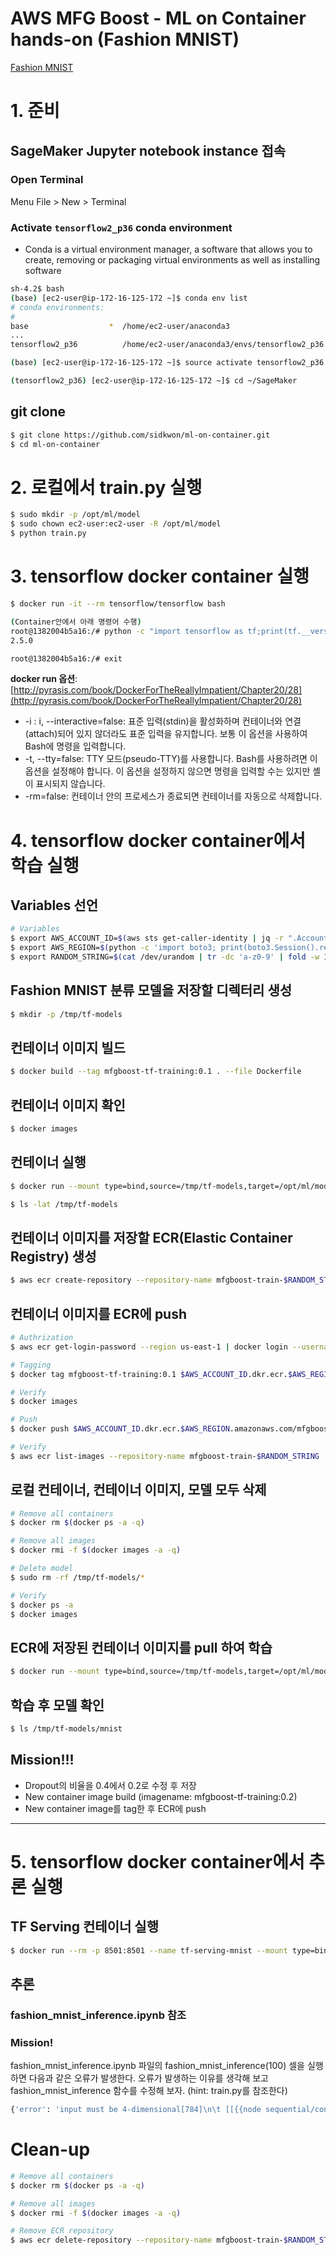 # AWS MFG Boost - ML on Container hands-on (Fashion MNIST)
[Fashion MNIST](https://github.com/zalandoresearch/fashion-mnist)

# 1. 준비

## SageMaker Jupyter notebook instance 접속

### Open Terminal

Menu File > New > Terminal

### Activate **`tensorflow2_p36`** conda environment

- Conda is a virtual environment manager, a software that allows you to create, removing or packaging virtual environments as well as installing software

```bash
sh-4.2$ bash
(base) [ec2-user@ip-172-16-125-172 ~]$ conda env list
# conda environments:
#
base                  *  /home/ec2-user/anaconda3
...
tensorflow2_p36          /home/ec2-user/anaconda3/envs/tensorflow2_p36

(base) [ec2-user@ip-172-16-125-172 ~]$ source activate tensorflow2_p36

(tensorflow2_p36) [ec2-user@ip-172-16-125-172 ~]$ cd ~/SageMaker
```

## git clone

```bash
$ git clone https://github.com/sidkwon/ml-on-container.git
$ cd ml-on-container
```

# 2. 로컬에서 train.py 실행

```bash
$ sudo mkdir -p /opt/ml/model
$ sudo chown ec2-user:ec2-user -R /opt/ml/model
$ python train.py
```

# 3. tensorflow docker container 실행

```bash
$ docker run -it --rm tensorflow/tensorflow bash

(Container안에서 아래 명령어 수행)
root@1382004b5a16:/# python -c "import tensorflow as tf;print(tf.__version__)"
2.5.0

root@1382004b5a16:/# exit
```

**docker run 옵션**: [http://pyrasis.com/book/DockerForTheReallyImpatient/Chapter20/28](http://pyrasis.com/book/DockerForTheReallyImpatient/Chapter20/28)

- -i : i, --interactive=false: 표준 입력(stdin)을 활성화하며 컨테이너와 연결(attach)되어 있지 않더라도 표준 입력을 유지합니다. 보통 이 옵션을 사용하여 Bash에 명령을 입력합니다.
- -t, --tty=false: TTY 모드(pseudo-TTY)를 사용합니다. Bash를 사용하려면 이 옵션을 설정해야 합니다. 이 옵션을 설정하지 않으면 명령을 입력할 수는 있지만 셸이 표시되지 않습니다.
- -rm=false: 컨테이너 안의 프로세스가 종료되면 컨테이너를 자동으로 삭제합니다.

# 4. tensorflow docker container에서 학습 실행

## Variables 선언

```bash
# Variables
$ export AWS_ACCOUNT_ID=$(aws sts get-caller-identity | jq -r ".Account")
$ export AWS_REGION=$(python -c 'import boto3; print(boto3.Session().region_name)')
$ export RANDOM_STRING=$(cat /dev/urandom | tr -dc 'a-z0-9' | fold -w 16 | head -n 1)
```

## Fashion MNIST 분류 모델을 저장할 디렉터리 생성

```bash
$ mkdir -p /tmp/tf-models
```

## 컨테이너 이미지 빌드

```bash
$ docker build --tag mfgboost-tf-training:0.1 . --file Dockerfile
```

## 컨테이너 이미지 확인

```bash
$ docker images
```

## 컨테이너 실행

```bash
$ docker run --mount type=bind,source=/tmp/tf-models,target=/opt/ml/model mfgboost-tf-training:0.1

$ ls -lat /tmp/tf-models
```

## 컨테이너 이미지를 저장할 ECR(Elastic Container Registry) 생성

```bash
$ aws ecr create-repository --repository-name mfgboost-train-$RANDOM_STRING
```

## 컨테이너 이미지를 ECR에 push

```bash
# Authrization
$ aws ecr get-login-password --region us-east-1 | docker login --username AWS --password-stdin $AWS_ACCOUNT_ID.dkr.ecr.$AWS_REGION.amazonaws.com

# Tagging
$ docker tag mfgboost-tf-training:0.1 $AWS_ACCOUNT_ID.dkr.ecr.$AWS_REGION.amazonaws.com/mfgboost-train-$RANDOM_STRING:0.1

# Verify
$ docker images

# Push
$ docker push $AWS_ACCOUNT_ID.dkr.ecr.$AWS_REGION.amazonaws.com/mfgboost-train-$RANDOM_STRING:0.1

# Verify
$ aws ecr list-images --repository-name mfgboost-train-$RANDOM_STRING
```

## 로컬 컨테이너, 컨테이너 이미지, 모델 모두 삭제

```bash
# Remove all containers
$ docker rm $(docker ps -a -q)

# Remove all images
$ docker rmi -f $(docker images -a -q)

# Delete model
$ sudo rm -rf /tmp/tf-models/*

# Verify
$ docker ps -a
$ docker images
```

## ECR에 저장된 컨테이너 이미지를 pull 하여 학습

```bash
$ docker run --mount type=bind,source=/tmp/tf-models,target=/opt/ml/model $AWS_ACCOUNT_ID.dkr.ecr.$AWS_REGION.amazonaws.com/mfgboost-train-$RANDOM_STRING:0.1
```

## 학습 후 모델 확인

```bash
$ ls /tmp/tf-models/mnist
```
<!-- blank line -->

## Mission!!!
- Dropout의 비율을 0.4에서 0.2로 수정 후 저장
- New container image build (imagename: mfgboost-tf-training:0.2)
- New container image를 tag한 후 ECR에 push

<!-- blank line -->
----
<!-- blank line -->

# 5. tensorflow docker container에서 추론 실행

## TF Serving 컨테이너 실행

```bash
$ docker run --rm -p 8501:8501 --name tf-serving-mnist --mount type=bind,source=/tmp/tf-models/mnist,target=/models/mnist -e MODEL_NAME=mnist tensorflow/serving
```

## 추론

### fashion_mnist_inference.ipynb 참조
### Mission!
fashion_mnist_inference.ipynb 파일의 fashion_mnist_inference(100) 셀을 실행하면 다음과 같은 오류가 발생한다. 오류가 발생하는 이유를 생각해 보고 fashion_mnist_inference 함수를 수정해 보자. (hint: train.py를 참조한다)

```bash
{'error': 'input must be 4-dimensional[784]\n\t [[{{node sequential/conv2d/Relu}}]]'}
```

# Clean-up

```bash
# Remove all containers
$ docker rm $(docker ps -a -q)

# Remove all images
$ docker rmi -f $(docker images -a -q)

# Remove ECR repository
$ aws ecr delete-repository --repository-name mfgboost-train-$RANDOM_STRING
```
